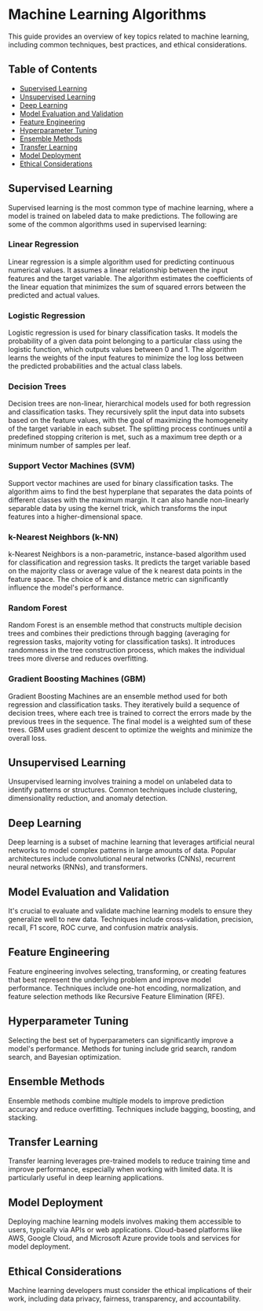 # Machine Learning Algorithms
This guide provides an overview of key topics related to machine learning, including common techniques, best practices, and ethical considerations.

## Table of Contents
- [Supervised Learning](#supervised-learning)
- [Unsupervised Learning](#unsupervised-learning)
- [Deep Learning](#deep-learning)
- [Model Evaluation and Validation](#model-evaluation-and-validation)
- [Feature Engineering](#feature-engineering)
- [Hyperparameter Tuning](#hyperparameter-tuning)
- [Ensemble Methods](#ensemble-methods)
- [Transfer Learning](#transfer-learning)
- [Model Deployment](#model-deployment)
- [Ethical Considerations](#ethical-considerations)

## Supervised Learning
Supervised learning is the most common type of machine learning, where a model is trained on labeled data to make predictions. The following are some of the common algorithms used in supervised learning:

### Linear Regression
Linear regression is a simple algorithm used for predicting continuous numerical values. It assumes a linear relationship between the input features and the target variable. The algorithm estimates the coefficients of the linear equation that minimizes the sum of squared errors between the predicted and actual values.

### Logistic Regression
Logistic regression is used for binary classification tasks. It models the probability of a given data point belonging to a particular class using the logistic function, which outputs values between 0 and 1. The algorithm learns the weights of the input features to minimize the log loss between the predicted probabilities and the actual class labels.

### Decision Trees
Decision trees are non-linear, hierarchical models used for both regression and classification tasks. They recursively split the input data into subsets based on the feature values, with the goal of maximizing the homogeneity of the target variable in each subset. The splitting process continues until a predefined stopping criterion is met, such as a maximum tree depth or a minimum number of samples per leaf.

### Support Vector Machines (SVM)
Support vector machines are used for binary classification tasks. The algorithm aims to find the best hyperplane that separates the data points of different classes with the maximum margin. It can also handle non-linearly separable data by using the kernel trick, which transforms the input features into a higher-dimensional space.

### k-Nearest Neighbors (k-NN)
k-Nearest Neighbors is a non-parametric, instance-based algorithm used for classification and regression tasks. It predicts the target variable based on the majority class or average value of the k nearest data points in the feature space. The choice of k and distance metric can significantly influence the model's performance.

### Random Forest
Random Forest is an ensemble method that constructs multiple decision trees and combines their predictions through bagging (averaging for regression tasks, majority voting for classification tasks). It introduces randomness in the tree construction process, which makes the individual trees more diverse and reduces overfitting.

### Gradient Boosting Machines (GBM)
Gradient Boosting Machines are an ensemble method used for both regression and classification tasks. They iteratively build a sequence of decision trees, where each tree is trained to correct the errors made by the previous trees in the sequence. The final model is a weighted sum of these trees. GBM uses gradient descent to optimize the weights and minimize the overall loss.

## Unsupervised Learning
Unsupervised learning involves training a model on unlabeled data to identify patterns or structures. Common techniques include clustering, dimensionality reduction, and anomaly detection.

## Deep Learning
Deep learning is a subset of machine learning that leverages artificial neural networks to model complex patterns in large amounts of data. Popular architectures include convolutional neural networks (CNNs), recurrent neural networks (RNNs), and transformers.

## Model Evaluation and Validation
It's crucial to evaluate and validate machine learning models to ensure they generalize well to new data. Techniques include cross-validation, precision, recall, F1 score, ROC curve, and confusion matrix analysis.

## Feature Engineering
Feature engineering involves selecting, transforming, or creating features that best represent the underlying problem and improve model performance. Techniques include one-hot encoding, normalization, and feature selection methods like Recursive Feature Elimination (RFE).

## Hyperparameter Tuning
Selecting the best set of hyperparameters can significantly improve a model's performance. Methods for tuning include grid search, random search, and Bayesian optimization.

## Ensemble Methods
Ensemble methods combine multiple models to improve prediction accuracy and reduce overfitting. Techniques include bagging, boosting, and stacking.

## Transfer Learning
Transfer learning leverages pre-trained models to reduce training time and improve performance, especially when working with limited data. It is particularly useful in deep learning applications.

## Model Deployment
Deploying machine learning models involves making them accessible to users, typically via APIs or web applications. Cloud-based platforms like AWS, Google Cloud, and Microsoft Azure provide tools and services for model deployment.

## Ethical Considerations
Machine learning developers must consider the ethical implications of their work, including data privacy, fairness, transparency, and accountability.

